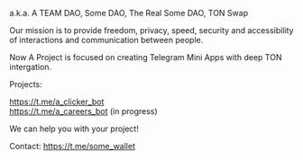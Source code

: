 a.k.a. A TEAM DAO, Some DAO, The Real Some DAO, TON Swap

Our mission is to provide freedom, privacy, speed, security and accessibility of interactions and communication between people.

Now A Project is focused on creating Telegram Mini Apps with deep TON intergation.

Projects:

https://t.me/a_clicker_bot \
https://t.me/a_careers_bot (in progress)

We can help you with your project!

Contact:
https://t.me/some_wallet
